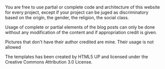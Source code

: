 You are free to use partial or complete code and architecture of this website for every project, except if your project can be juged as discriminatory based on the origin, the gender, the religion, the social class.

Usage of complete or partial elements of the blog posts can only be done without any modification of the content and if appropriation credit is given.

Pictures that don't have their author credited are mine. Their usage is not allowed

The templates has been created by HTML5 UP and licensed under the Creative Commons Attribution 3.0 License.
